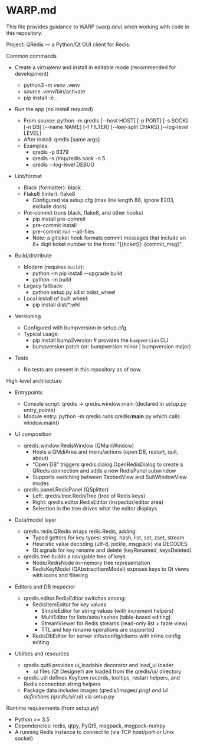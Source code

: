 # WARP.md

This file provides guidance to WARP (warp.dev) when working with code in this repository.

Project: QRedis — a Python/Qt GUI client for Redis.

Common commands
- Create a virtualenv and install in editable mode (recommended for development)
  - python3 -m venv .venv
  - source .venv/bin/activate
  - pip install -e .

- Run the app (no install required)
  - From source: python -m qredis [--host HOST] [-p PORT] [-s SOCK] [-n DB] [--name NAME] [-f FILTER] [--key-split CHARS] [--log-level LEVEL]
  - After install: qredis [same args]
  - Examples:
    - qredis -p 6379
    - qredis -s /tmp/redis.sock -n 5
    - qredis --log-level DEBUG

- Lint/format
  - Black (formatter): black .
  - Flake8 (linter): flake8
    - Configured via setup.cfg (max line length 88, ignore E203, exclude docs)
  - Pre-commit (runs black, flake8, and other hooks)
    - pip install pre-commit
    - pre-commit install
    - pre-commit run --all-files
    - Note: a giticket hook formats commit messages that include an 8+ digit ticket number to the form: "[{ticket}]: {commit_msg}".

- Build/distribute
  - Modern (requires `build`):
    - python -m pip install --upgrade build
    - python -m build
  - Legacy fallback:
    - python setup.py sdist bdist_wheel
  - Local install of built wheel:
    - pip install dist/*.whl

- Versioning
  - Configured with bumpversion in setup.cfg
  - Typical usage:
    - pip install bump2version  # provides the `bumpversion` CLI
    - bumpversion patch  (or: bumpversion minor | bumpversion major)

- Tests
  - No tests are present in this repository as of now.

High-level architecture
- Entrypoints
  - Console script: qredis -> qredis.window:main (declared in setup.py entry_points)
  - Module entry: python -m qredis runs qredis/__main__.py which calls window.main()

- UI composition
  - qredis.window.RedisWindow (QMainWindow)
    - Hosts a QMdiArea and menu/actions (open DB, restart, quit, about)
    - "Open DB" triggers qredis.dialog.OpenRedisDialog to create a QRedis connection and adds a new RedisPanel subwindow
    - Supports switching between TabbedView and SubWindowView modes
  - qredis.panel.RedisPanel (QSplitter)
    - Left: qredis.tree.RedisTree (tree of Redis keys)
    - Right: qredis.editor.RedisEditor (inspector/editor area)
    - Selection in the tree drives what the editor displays

- Data/model layer
  - qredis.redis.QRedis wraps redis.Redis, adding:
    - Typed getters for key types: string, hash, list, set, zset, stream
    - Heuristic value decoding (utf-8, pickle, msgpack) via DECODES
    - Qt signals for key rename and delete (keyRenamed, keysDeleted)
  - qredis.tree builds a navigable tree of keys
    - Node/RedisNode in-memory tree representation
    - RedisKeyModel (QAbstractItemModel) exposes keys to Qt views with icons and filtering

- Editors and DB inspector
  - qredis.editor.RedisEditor switches among:
    - RedisItemEditor for key values
      - SimpleEditor for string values (with increment helpers)
      - MultiEditor for lists/sets/hashes (table-based editing)
      - StreamViewer for Redis streams (read-only list + table view)
      - TTL and key rename operations are supported
    - RedisDbEditor for server info/config/clients with inline config editing

- Utilities and resources
  - qredis.qutil provides ui_loadable decorator and load_ui loader
    - .ui files (Qt Designer) are loaded from the qredis/ui/ directory
  - qredis.util defines KeyItem records, tooltips, restart helpers, and Redis connection string helpers
  - Package data includes images (qredis/images/*.png) and UI definitions (qredis/ui/*.ui) via setup.py

Runtime requirements (from setup.py)
- Python >= 3.5
- Dependencies: redis, qtpy, PyQt5, msgpack, msgpack-numpy
- A running Redis instance to connect to (via TCP host/port or Unix socket)

